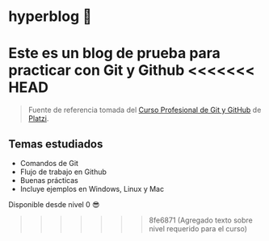 # hyperblog 🤔
Este es un blog de prueba para practicar con Git y Github
<<<<<<< HEAD
=======
> Fuente de referencia tomada del [ Curso Profesional de Git y GitHub](https://platzi.com/cursos/git-github/ "Curso Profesional de Git y GitHub") de [Platzi](https://platzi.com/ "Platzi").

## Temas estudiados
* Comandos de Git
* Flujo de trabajo en Github
* Buenas prácticas
* Incluye ejemplos en Windows, Linux y Mac


Disponible desde nivel 0 😎
>>>>>>> 8fe6871 (Agregado texto sobre nivel requerido para el curso)
